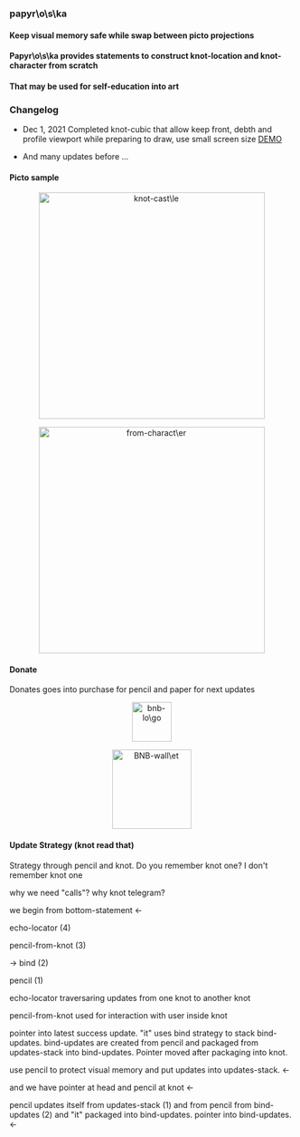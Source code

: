 ### papyr\o\s\ka

#### Keep visual memory safe while swap between picto projections

#### Papyr\o\s\ka provides statements to construct knot-location and knot-character from scratch
#### That may be used for self-education into art


### Changelog

* Dec 1, 2021 Completed knot-cubic that allow keep front, debth and profile viewport while preparing to draw, use small screen size [DEMO](https://dguard.github.io/vertical-bounce-handler-at-terra-knot-from-bottom-statement-from-locate-statement-picto-viewported/)

* And many updates before ...

#### Picto sample

<p align="center">
  <img src="https://dguard.github.io/papyroska-jan-8/core-lib/captures/knot-castle-sample.png" width="400" alt="knot-cast\le" />
</p>

<p align="center">
  <img src="https://dguard.github.io/papyroska-jan-8/core-lib/captures/from-character.png" width="400" alt="from-charact\er" />
</p>

#### Donate

Donates goes into purchase for pencil and paper for next updates

<p align="center">
  <img src="https://dguard.github.io/papyroska-jan-8/core-lib/captures/BNB-logo.png" width="70" alt="bnb-lo\go" />
</p>

<p align="center">
  <img src="https://dguard.github.io/papyroska-jan-8/core-lib/captures/BNB-wallet.png" width="140" alt="BNB-wall\et" />
</p>

#### Update Strategy (knot read that)

Strategy through pencil and knot. Do you remember knot one? I don't remember knot one

why we need "calls"? why knot telegram?

we begin from bottom-statement <-

echo-locator (4)

pencil-from-knot (3)

-> bind (2)

pencil (1)

echo-locator traversaring updates from one knot to another knot

pencil-from-knot used for interaction with user inside knot

pointer into latest success update. "it" uses bind strategy to stack bind-updates. bind-updates are created from pencil and packaged from updates-stack into bind-updates. Pointer moved after packaging into knot.

use pencil to protect visual memory and put updates into updates-stack. <-

and we have pointer at head and pencil at knot <-

pencil updates itself from updates-stack (1) and from pencil from bind-updates (2) and "it" packaged into bind-updates. pointer into bind-updates. <-

